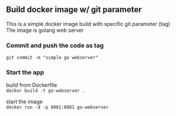 ## Build docker image w/ git parameter
This is a simple docker image build with specific git parameter (tag)   
The image is golang web server

### Commit and push the code as tag
`git commit -m "simple go webserver"`

### Start the app
build from Dockerfile   
`docker build -t go-webserver .`

start the image   
`docker run -d -p 8081:8081 go-webserver`